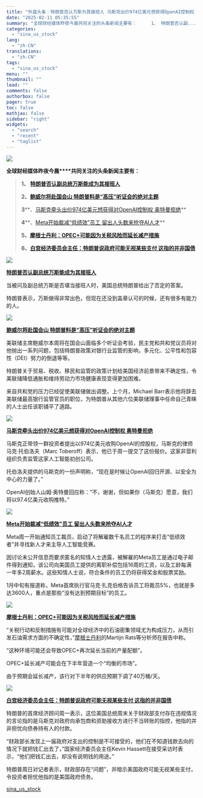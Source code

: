 ```yaml
---
title: "外盘头条：特朗普否认万斯为其接班人 马斯克出价974亿美元想获得OpenAI控制权 Meta开始裁减“低绩效”员工"
date: "2025-02-11 05:35:55"
summary: "全球财经媒体昨夜今晨共同关注的头条新闻主要有：  　　1、 特朗普否认副..."
categories:
  - "sina_us_stock"
lang:
  - "zh-CN"
translations:
  - "zh-CN"
tags:
  - "sina_us_stock"
menu: ""
thumbnail: ""
lead: ""
comments: false
authorbox: false
pager: true
toc: false
mathjax: false
sidebar: "right"
widgets:
  - "search"
  - "recent"
  - "taglist"
---
```


![](https://n.sinaimg.cn/finance/transform/700/w400h300/20181010/bleF-hkrzyan5262540.jpg)

**全球财经媒体昨夜今晨****共同关注的头条新闻主要有：**

> **1、 [特朗普否认副总统万斯能成为其接班人](https://finance.sina.com.cn/stock/usstock/c/2025-02-11/doc-ineizzst3690507.shtml "特朗普否认副总统万斯能成为其接班人")**
> 
> **2、[鲍威尔将赴国会山 特朗普料是“高压”听证会的绝对主题](https://finance.sina.com.cn/stock/usstock/c/2025-02-11/doc-ineizvkv3800847.shtml "鲍威尔将赴国会山 特朗普料是“高压”听证会的绝对主题")**
> 
> **3****、[马斯克牵头出价974亿美元想获得对OpenAI控制权 奥特曼拒绝](https://finance.sina.com.cn/stock/usstock/c/2025-02-11/doc-ineizzst3693799.shtml "马斯克牵头出价974亿美元想获得对OpenAI控制权 奥特曼拒绝")**
> 
> **4****、[Meta开始裁减“低绩效”员工 留出人头数来抢夺AI人才](https://finance.sina.com.cn/stock/usstock/c/2025-02-11/doc-ineizzst3690967.shtml "Meta开始裁减“低绩效”员工 留出人头数来抢夺AI人才")**
> 
> **5、[摩根士丹利：OPEC+可能因为关税风险而延长减产措施](https://finance.sina.com.cn/world/2025-02-11/doc-ineizrax3883553.shtml "摩根士丹利：OPEC+可能因为关税风险而延长减产措施")**
> 
> **6、[白宫经济委员会主任：特朗普说政府可能无视某些支付 这指的并非国债](https://finance.sina.com.cn/stock/usstock/c/2025-02-11/doc-ineizvkt7011019.shtml "白宫经济委员会主任：特朗普说政府可能无视某些支付 这指的并非国债")**

![](//n.sinaimg.cn/finance/transform/96/w550h346/20250211/596b-c06d81ab9f13c2a408818dd98999875a.png)

**[特朗普否认副总统万斯能成为其接班人](https://finance.sina.com.cn/stock/usstock/c/2025-02-11/doc-ineizzst3690507.shtml "特朗普否认副总统万斯能成为其接班人")**

当被问及副总统万斯是否堪当接班人时，美国总统特朗普给出了否定的答案。

特朗普表示，万斯做得非常出色，但现在还没到盖章认可的时候，还有很多有能力的人。

![](https://n.sinaimg.cn/finance/transform/116/w550h366/20250211/67bf-b957e485581563b3eedb7756f2131ed6.jpg)

**[鲍威尔将赴国会山 特朗普料是“高压”听证会的绝对主题](https://finance.sina.com.cn/stock/usstock/c/2025-02-11/doc-ineizvkv3800847.shtml "鲍威尔将赴国会山 特朗普料是“高压”听证会的绝对主题")**

美联储主席鲍威尔本周将在国会山面临多个听证会考验，民主党和共和党议员将对他抛出一系列问题，包括特朗普政策对银行业监管的影响，多元化、公平性和包容性（DEI）努力的倒退等等。

特朗普关于贸易、税收、移民和监管的政策计划给美国经济前景带来不确定性，令美联储降低通胀和维持劳动力市场健康表现变得更加困难。

来自共和党的压力已经促使美联储做出调整。上个月，Michael Barr表示他将辞去美联储最高银行监管官员的职位，为特朗普从其他六位美联储理事中任命自己青睐的人士出任该职铺平了道路。

![](https://n.sinaimg.cn/finance/transform/55/w550h305/20250211/2f17-a4279ff2e7f18757a897e501c24204b2.png)

**[马斯克牵头出价974亿美元想获得对OpenAI控制权 奥特曼拒绝](https://finance.sina.com.cn/stock/usstock/c/2025-02-11/doc-ineizzst3693799.shtml "马斯克牵头出价974亿美元想获得对OpenAI控制权 奥特曼拒绝")**

马斯克正带领一群投资者提出以974亿美元收购OpenAI的控股权，马斯克的律师马克·托伯洛夫（Marc Toberoff）表示，他已于周一提交了这份报价。这家非营利组织负责监管这家人工智能初创公司。

托伯洛夫提供的马斯克的一份声明称，“现在是时候让OpenAI回归开源、以安全为中心的力量了。”

OpenAI创始人山姆·奥特曼回应称：“不，谢谢，但如果你（马斯克）愿意，我们将以97.4亿美元收购推特。”

![](https://n.sinaimg.cn/finance/transform/740/w474h266/20250115/351b-76509380d7bb5bf6d6b911f495113225.jpg)

**[Meta开始裁减“低绩效”员工 留出人头数来抢夺AI人才](https://finance.sina.com.cn/stock/usstock/c/2025-02-11/doc-ineizzst3690967.shtml "Meta开始裁减“低绩效”员工 留出人头数来抢夺AI人才")**

Meta周一开始通知员工裁员，启动了将解雇数千名员工的程序来打击“低绩效者”并寻找新人才来主导人工智能竞赛。

因讨论未公开信息而要求匿名的知情人士透露，被解雇的Meta员工是通过电子邮件得到通知，该公司向美国员工提供的离职补偿包括16周的工资，以及工龄每满一年多2周薪水。这些知情人士说，符合条件的员工仍将获得奖金和股票奖励。

1月中旬有报道称，Meta首席执行官马克·扎克伯格告诉员工将裁员5%，也就是多达3600人，重点是那些“没有达到预期目标”的员工。

![](//n.sinaimg.cn/finance/transform/59/w550h309/20250211/3f10-5fa3da90c8bccf1089c59b4422500ef5.jpg)

**[摩根士丹利：OPEC+可能因为关税风险而延长减产措施](https://finance.sina.com.cn/world/2025-02-11/doc-ineizrax3883553.shtml "摩根士丹利：OPEC+可能因为关税风险而延长减产措施")**

“关税行动和反制措施有可能对全球经济中的石油密集领域尤为构成压力，从而引发石油需求方面的不确定性，”[摩根士丹利](https://stock.finance.sina.com.cn/usstock/quotes/MS.html)的Martijn Rats等分析师在报告中称。

“这种环境可能还会导致OPEC+再次延长当前的产量配额”。

OPEC+延长减产可能会在下半年营造一个“均衡的市场”。

由于预期会延长减产，该行对下半年的供应预期下调了40万桶/天。

![](//n.sinaimg.cn/finance/transform/739/w474h265/20250211/3167-b44344f822e8c319801713682f128bc5.jpg)

**[白宫经济委员会主任：特朗普说政府可能无视某些支付 这指的并非国债](https://finance.sina.com.cn/stock/usstock/c/2025-02-11/doc-ineizvkt7011019.shtml "白宫经济委员会主任：特朗普说政府可能无视某些支付 这指的并非国债")**

特朗普的首席经济顾问周一表示，这位美国总统周末关于财政部支付存在违规情况的言论指的是马斯克对政府向承包商和资助接收方进行不当转账的指控，他指的并非担忧向债券持有人的付款。

“财政部长发现上一届政府对支出的控制是不可接受的，他们在不知道钱款去向的情况下就把钱汇出去了，”国家经济委员会主任Kevin Hassett在接受采访时表示，“他们把钱汇出去，却没有说明钱的用途。”

特朗普周日对记者表示，财政部存在“问题”，并暗示美国政府可能无视某些支付，令投资者担忧他指的是美国政府债务。

[sina_us_stock](https://finance.sina.com.cn/stock/usstock/c/2025-02-11/doc-ineizzsn3603614.shtml)
